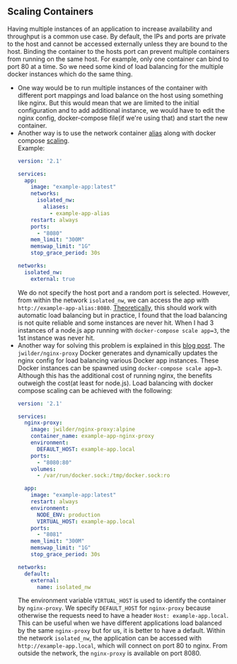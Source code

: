 ## Scaling Containers
Having multiple instances of an application to increase availability and throughput is a common use case.
By default, the IPs and ports are private to the host and cannot be accessed externally unless they are bound to the host.
Binding the container to the hosts port can prevent multiple containers from running on the same host.
For example, only one container can bind to port 80 at a time.
So we need some kind of load balancing for the multiple docker instances which do the same thing.

  - One way would be to run multiple instances of the container with different port mappings
    and load balance on the host using something like nginx.
    But this would mean that we are limited to the initial configuration and to add additional instance,
    we would have to edit the nginx config, docker-compose file(if we're using that) and start the new container.
  - Another way is to use the network container [alias](https://docs.docker.com/compose/compose-file/compose-file-v2/#aliases)
    along with docker compose [scaling](https://docs.docker.com/compose/reference/scale/). <br>
    Example:
    ```yml
    version: '2.1'

    services:
      app:
        image: "example-app:latest"
        networks:
          isolated_nw:
            aliases:
              - example-app-alias
        restart: always
        ports:
          - "8080"
        mem_limit: "300M"
        memswap_limit: "1G"
        stop_grace_period: 30s

    networks:
      isolated_nw:
        external: true

    ```
    We do not specify the host port and a random port is selected.
    However, from within the network `isolated_nw`, we can access the app with `http://example-app-alias:8080`.
    [Theoretically](https://docs.docker.com/engine/userguide/networking/work-with-networks/#resolving-multiple-containers-to-a-single-alias),
    this should work with automatic load balancing but in practice, I found that the load balancing is not quite reliable and some instances are never hit.
    When I had 3 instances of a node.js app running with `docker-compose scale app=3`, the 1st instance was never hit.
  - Another way for solving this problem is explained in this [blog post](http://jasonwilder.com/blog/2014/03/25/automated-nginx-reverse-proxy-for-docker/).
    The `jwilder/nginx-proxy` Docker generates and dynamically updates the nginx config for load balancing various Docker app instances.
    These Docker instances can be spawned using `docker-compose scale app=3`.
    Although this has the additional cost of running nginx, the benefits outweigh the cost(at least for node.js).
    Load balancing with docker compose scaling can be achieved with the following:
    ```yml
    version: '2.1'

    services:
      nginx-proxy:
        image: jwilder/nginx-proxy:alpine
        container_name: example-app-nginx-proxy
        environment:
          DEFAULT_HOST: example-app.local
        ports:
          - "8080:80"
        volumes:
          - /var/run/docker.sock:/tmp/docker.sock:ro

      app:
        image: "example-app:latest"
        restart: always
        environment:
          NODE_ENV: production
          VIRTUAL_HOST: example-app.local
        ports:
          - "8081"
        mem_limit: "300M"
        memswap_limit: "1G"
        stop_grace_period: 30s

    networks:
      default:
        external:
          name: isolated_nw

    ```
    The environment variable `VIRTUAL_HOST` is used to identify the container by `nginx-proxy`.
    We specify `DEFAULT_HOST` for `nginx-proxy` because otherwise the requests need to have a header `Host: example-app.local`.
    This can be useful when we have different applications load balanced by the same `nginx-proxy` but for us, it is better to have a default.
    Within the network `isolated_nw`, the application can be accessed with `http://example-app.local`, which will connect on port 80 to nginx.
    From outside the network, the `nginx-proxy` is available on port 8080.
